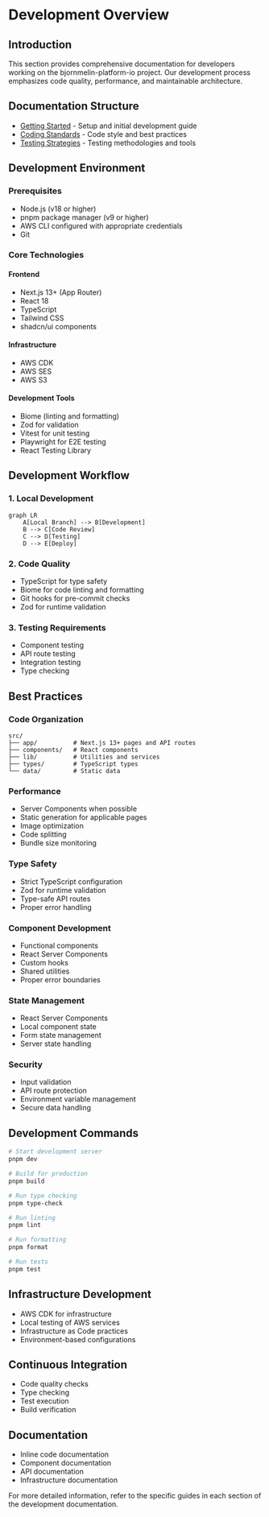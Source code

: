 # Development Overview

## Introduction

This section provides comprehensive documentation for developers working on the bjornmelin-platform-io project. Our development process emphasizes code quality, performance, and maintainable architecture.

## Documentation Structure

- [Getting Started](./getting-started.md) - Setup and initial development guide
- [Coding Standards](./coding-standards.md) - Code style and best practices
- [Testing Strategies](./testing.md) - Testing methodologies and tools

## Development Environment

### Prerequisites

- Node.js (v18 or higher)
- pnpm package manager (v9 or higher)
- AWS CLI configured with appropriate credentials
- Git

### Core Technologies

#### Frontend

- Next.js 13+ (App Router)
- React 18
- TypeScript
- Tailwind CSS
- shadcn/ui components

#### Infrastructure

- AWS CDK
- AWS SES
- AWS S3

#### Development Tools

- Biome (linting and formatting)
- Zod for validation
- Vitest for unit testing
- Playwright for E2E testing
- React Testing Library

## Development Workflow

### 1. Local Development

```mermaid
graph LR
    A[Local Branch] --> B[Development]
    B --> C[Code Review]
    C --> D[Testing]
    D --> E[Deploy]
```

### 2. Code Quality

- TypeScript for type safety
- Biome for code linting and formatting
- Git hooks for pre-commit checks
- Zod for runtime validation

### 3. Testing Requirements

- Component testing
- API route testing
- Integration testing
- Type checking

## Best Practices

### Code Organization

```
src/
├── app/          # Next.js 13+ pages and API routes
├── components/   # React components
├── lib/          # Utilities and services
├── types/        # TypeScript types
└── data/         # Static data
```

### Performance

- Server Components when possible
- Static generation for applicable pages
- Image optimization
- Code splitting
- Bundle size monitoring

### Type Safety

- Strict TypeScript configuration
- Zod for runtime validation
- Type-safe API routes
- Proper error handling

### Component Development

- Functional components
- React Server Components
- Custom hooks
- Shared utilities
- Proper error boundaries

### State Management

- React Server Components
- Local component state
- Form state management
- Server state handling

### Security

- Input validation
- API route protection
- Environment variable management
- Secure data handling

## Development Commands

```bash
# Start development server
pnpm dev

# Build for production
pnpm build

# Run type checking
pnpm type-check

# Run linting
pnpm lint

# Run formatting
pnpm format

# Run tests
pnpm test
```

## Infrastructure Development

- AWS CDK for infrastructure
- Local testing of AWS services
- Infrastructure as Code practices
- Environment-based configurations

## Continuous Integration

- Code quality checks
- Type checking
- Test execution
- Build verification

## Documentation

- Inline code documentation
- Component documentation
- API documentation
- Infrastructure documentation

For more detailed information, refer to the specific guides in each section of the development documentation.
